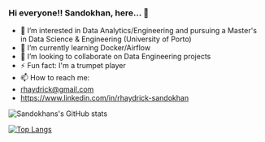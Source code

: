 ### Hi everyone!! Sandokhan, here... 👋

<!--
**Sandokhan/sandokhan** is a ✨ _special_ ✨ repository because its `README.md` (this file) appears on your GitHub profile.

Here are some ideas to get you started:-->

- 👀 I’m interested in Data Analytics/Engineering and pursuing a Master's in Data Science & Engineering (University of Porto)
- 🌱 I’m currently learning Docker/Airflow
- 💞️ I’m looking to collaborate on Data Engineering projects
- ⚡  Fun fact: I'm a trumpet player
- 📫 How to reach me:
- rhaydrick@gmail.com
- https://www.linkedin.com/in/rhaydrick-sandokhan



![Sandokhans's GitHub stats](https://github-readme-stats.vercel.app/api?username=sandokhan&show_icons=true&theme=radical)


[![Top Langs](https://github-readme-stats.vercel.app/api/top-langs/?username=sandokhan&layout=compact)](https://github.com/sandokhan/github-readme-stats)
